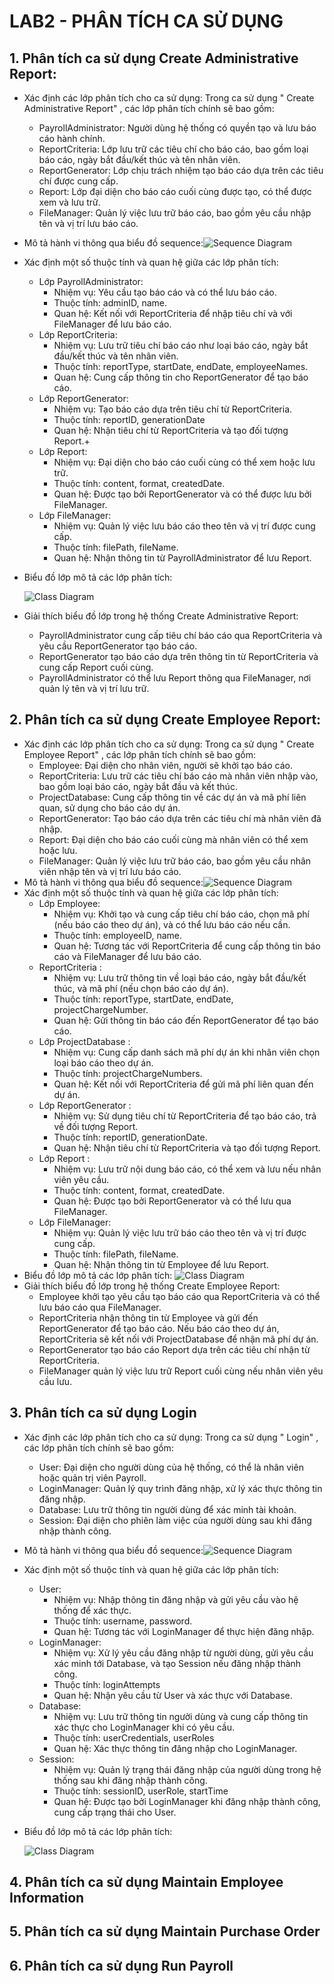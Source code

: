# LAB2 - PHÂN TÍCH CA SỬ DỤNG

## 1. Phân tích ca sử dụng Create Administrative Report:
- Xác định các lớp phân tích cho ca sử dụng: Trong ca sử dụng " Create Administrative Report" , các lớp phân tích chính sẽ bao gồm:
  + PayrollAdministrator: Người dùng hệ thống có quyền tạo và lưu báo cáo hành chính.
  + ReportCriteria: Lớp lưu trữ các tiêu chí cho báo cáo, bao gồm loại báo cáo, ngày bắt đầu/kết thúc và tên nhân viên.
  + ReportGenerator: Lớp chịu trách nhiệm tạo báo cáo dựa trên các tiêu chí được cung cấp.
  + Report: Lớp đại diện cho báo cáo cuối cùng được tạo, có thể được xem và lưu trữ.
  + FileManager: Quản lý việc lưu trữ báo cáo, bao gồm yêu cầu nhập tên và vị trí lưu báo cáo.

- Mô tả hành vi thông qua biểu đồ sequence:![Sequence Diagram](https://www.planttext.com/api/plantuml/png/T9B1IWCn48RlUOgX9ptu0ZsKbe9wK2dYnMFS3TrWcfGaM-ZPauW7tq0H4GeBUdHpy13nFV84leAJhMopBLucCCpt__CF-N6VGsEfjkLC47FD9MXb612QMQMXDw5BhOI0KJxZaXkhARPxG0sCuW0XpGC70pXdSwNjM7FBDAVGXqk_AY4BzMi9DjHF2guybWmBsPfjwICcMUE0-BYKquY_pC7oHghmrOx6XcX5aBte-a4Ut3i5g_rA9c9_4f5Sf-Z3CG_k1cUAuEuI_kl1Fwz3RF8USi5EgQHJfhjXnVTRcR1xrdyiqI-uUxbFKYhnFIj2NM7GkE32Fy8Y-kE-LQFsdsbweXroswezpabtFuHKuXSNlSN0s9058KCcy_WpVW400F__0m00)
- Xác định một số thuộc tính và quan hệ giữa các lớp phân tích:
  + Lớp PayrollAdministrator:
    * Nhiệm vụ: Yêu cầu tạo báo cáo và có thể lưu báo cáo.
    * Thuộc tính: adminID, name.
    * Quan hệ: Kết nối với ReportCriteria để nhập tiêu chí và với FileManager để lưu báo cáo.
  + Lớp ReportCriteria:
    * Nhiệm vụ: Lưu trữ tiêu chí báo cáo như loại báo cáo, ngày bắt đầu/kết thúc và tên nhân viên.
    * Thuộc tính: reportType, startDate, endDate, employeeNames.
    * Quan hệ: Cung cấp thông tin cho ReportGenerator để tạo báo cáo.
  + Lớp ReportGenerator:
    * Nhiệm vụ: Tạo báo cáo dựa trên tiêu chí từ ReportCriteria.
    * Thuộc tính: reportID, generationDate
    * Quan hệ: Nhận tiêu chí từ ReportCriteria và tạo đối tượng Report.+ 
  + Lớp Report:
    * Nhiệm vụ: Đại diện cho báo cáo cuối cùng có thể xem hoặc lưu trữ.
    * Thuộc tính: content, format, createdDate.
    * Quan hệ: Được tạo bởi ReportGenerator và có thể được lưu bởi FileManager.
  + Lớp FileManager:
    * Nhiệm vụ: Quản lý việc lưu báo cáo theo tên và vị trí được cung cấp.
    * Thuộc tính: filePath, fileName.
    * Quan hệ: Nhận thông tin từ PayrollAdministrator để lưu Report.
- Biểu đồ lớp mô tả các lớp phân tích:

  ![Class Diagram](https://www.planttext.com/api/plantuml/png/X59BRi8m4DtFANo1NA6Y8W9r0KA82uoI0IpiSJIUBgAg9-k28_KA1CUGr6hLtPlFUpDlxE-lwo8gYhvx1_5YsKY818t36CqEUmdElRRUieqgg47C1nXJ6Rpdtkg46Jt19sJIdheWkXIh91PpkwJaeUyeXMbYZJf6nEs4VUT2JxGTD6CfkYQc-HAZQjxYD1Pju2HMK3EZ2Qp4cl0nYCSHDa83f_r9N5b76sGyqMFUSSZiKC_FO9kT_tgegdefZW75RQQEfpCedKuz_qtvkpvp0dDNCouiXbUu_u4R0000__y30000)
- Giải thích biểu đồ lớp trong hệ thống Create Administrative Report:
  + PayrollAdministrator cung cấp tiêu chí báo cáo qua ReportCriteria và yêu cầu ReportGenerator tạo báo cáo.
  + ReportGenerator tạo báo cáo dựa trên thông tin từ ReportCriteria và cung cấp Report cuối cùng.
  + PayrollAdministrator có thể lưu Report thông qua FileManager, nơi quản lý tên và vị trí lưu trữ.
## 2. Phân tích ca sử dụng Create Employee Report:
- Xác định các lớp phân tích cho ca sử dụng: Trong ca sử dụng " Create Employee Report" , các lớp phân tích chính sẽ bao gồm:
  + Employee: Đại diện cho nhân viên, người sẽ khởi tạo báo cáo.
  + ReportCriteria: Lưu trữ các tiêu chí báo cáo mà nhân viên nhập vào, bao gồm loại báo cáo, ngày bắt đầu và kết thúc.
  + ProjectDatabase: Cung cấp thông tin về các dự án và mã phí liên quan, sử dụng cho báo cáo dự án.
  + ReportGenerator: Tạo báo cáo dựa trên các tiêu chí mà nhân viên đã nhập.
  + Report: Đại diện cho báo cáo cuối cùng mà nhân viên có thể xem hoặc lưu.
  + FileManager: Quản lý việc lưu trữ báo cáo, bao gồm yêu cầu nhân viên nhập tên và vị trí lưu báo cáo.
- Mô tả hành vi thông qua biểu đồ sequence:![Sequence Diagram](https://www.planttext.com/api/plantuml/png/T9AzJiCm58LtFyLLftRW1HXGKVaR0274mkWcLXD8xCXsAdLcGeY1Do122AbI91X9XWv6l8UVW5VWEgtoHraSwShVEUSUvwTSZPMcKgTnHDHjo44AnGZrj90mE8oJI2mO6m1LiEzcX5GVsDc3IvO8gISor4o657RXsYnJy6pnbeAsHIPWQl3my22zkqXVI773F7r0DPrInH2Vf7pcyDS4VCe3K2Rp0eZD2oI1oS6tvGUOZCEGssA5He4j7tdZKLyOaRxsjh0deItlE6XKUTZcjoNoUdBCE9FKTT29hCDgUvUqltP3r2B8NdKhgk9JqD8iUKji8-78TV6zv0t_zOJ9gzwR9peA8tP6EPqnsNsVwFizRR53RJuNcqP7f4srVCy3M-Iug0iuDyymT_wODw_K_ZDjL_I7x5lLvPnsyo4aMdukw3qkZ0CU439ct7U_xoy0003__mC0)
- Xác định một số thuộc tính và quan hệ giữa các lớp phân tích:
  + Lớp Employee:
    * Nhiệm vụ: Khởi tạo và cung cấp tiêu chí báo cáo, chọn mã phí (nếu báo cáo theo dự án), và có thể lưu báo cáo nếu cần.
    * Thuộc tính: employeeID, name.
    * Quan hệ: Tương tác với ReportCriteria để cung cấp thông tin báo cáo và FileManager để lưu báo cáo.
  + ReportCriteria :
    * Nhiệm vụ: Lưu trữ thông tin về loại báo cáo, ngày bắt đầu/kết thúc, và mã phí (nếu chọn báo cáo dự án).
    * Thuộc tính: reportType, startDate, endDate, projectChargeNumber.
    * Quan hệ: Gửi thông tin báo cáo đến ReportGenerator để tạo báo cáo.
   + Lớp ProjectDatabase :
     * Nhiệm vụ: Cung cấp danh sách mã phí dự án khi nhân viên chọn loại báo cáo theo dự án.
     * Thuộc tính: projectChargeNumbers.
     * Quan hệ: Kết nối với ReportCriteria để gửi mã phí liên quan đến dự án.
   + Lớp ReportGenerator :
     * Nhiệm vụ: Sử dụng tiêu chí từ ReportCriteria để tạo báo cáo, trả về đối tượng Report.
     * Thuộc tính: reportID, generationDate.
     * Quan hệ: Nhận tiêu chí từ ReportCriteria và tạo đối tượng Report.
   + Lớp Report :
     * Nhiệm vụ: Lưu trữ nội dung báo cáo, có thể xem và lưu nếu nhân viên yêu cầu.
     * Thuộc tính: content, format, createdDate.
     * Quan hệ: Được tạo bởi ReportGenerator và có thể lưu qua FileManager.
   + Lớp FileManager:
     * Nhiệm vụ: Quản lý việc lưu trữ báo cáo theo tên và vị trí được cung cấp.
     * Thuộc tính: filePath, fileName.
     * Quan hệ: Nhận thông tin từ Employee để lưu Report.
- Biểu đồ lớp mô tả các lớp phân tích:
    ![Class Diagram](https://www.planttext.com/api/plantuml/png/R591Ri8m4Bpx5Vv0lb0XGLjnA48L7rZ24Dp6ThHU3gZgothWINoXmJ4ciNBR6S_kUCU-_LqNGOZbR5iLletJx0DKtL88-jLshRy0-aTfNMaak5v5wCX2_Qga_KJdMPPi16meTN0aTvSE4KQZ5Sc0u0wvxjX_ePRbYRZ1vcptu7BqEnoOnFDaThfBCnmQx-B8tBeTvlOaxIay5fbn2wLTajRU2Pp4-kZPqb3MZDxdC3LxCoq-o563nnsFFRCbEMMmIPdbPAlgfOXE5Ka-5Ja1LIRorCnr5o7CcK-vqI9glDH8hnRzyzt_p3y0003__mC0)
- Giải thích biểu đồ lớp trong hệ thống Create Employee Report:
  + Employee khởi tạo yêu cầu tạo báo cáo qua ReportCriteria và có thể lưu báo cáo qua FileManager.
  + ReportCriteria nhận thông tin từ Employee và gửi đến ReportGenerator để tạo báo cáo. Nếu báo cáo theo dự án, ReportCriteria sẽ kết nối với ProjectDatabase để nhận mã phí dự án.
  + ReportGenerator tạo báo cáo Report dựa trên các tiêu chí nhận từ ReportCriteria.
  + FileManager quản lý việc lưu trữ Report cuối cùng nếu nhân viên yêu cầu lưu. 
## 3. Phân tích ca sử dụng Login
- Xác định các lớp phân tích cho ca sử dụng: Trong ca sử dụng " Login" , các lớp phân tích chính sẽ bao gồm:
  + User: Đại diện cho người dùng của hệ thống, có thể là nhân viên hoặc quản trị viên Payroll.
  + LoginManager: Quản lý quy trình đăng nhập, xử lý xác thực thông tin đăng nhập.
  + Database: Lưu trữ thông tin người dùng để xác minh tài khoản.
  + Session: Đại diện cho phiên làm việc của người dùng sau khi đăng nhập thành công.
- Mô tả hành vi thông qua biểu đồ sequence:![Sequence Diagram](https://www.planttext.com/api/plantuml/png/PD2nJiCm40RWtKznwjGEVO4Eg4XiG1T0OdKJox5epi7d57O6PXu0AHKR4X832ydGmHNluIVW5JWJ5LfrEbi-V_VhlhlrbBnqlYuNWcuCWhEaXCoyTJ2u8kK680cEqrs8tmBZ8pYpsk2vHAcLWmdCYjY-LU2By84QF2kRfyq37x5_6DOCeImLB4C3bIIwiouVYJs6sHFfvLoIOl8wh38e3HQxAkglzzWz6yZ39shnrpu-Z7GQsxM7spgsBt2_jGu6NYWYOv7xBsExib0L9hmYB49JmjB4xZ638R9K_nifJyCbIwb6OYka2FrwsEeJpmEB-ulO_Il4L66Uzlu3003__mC0)
- Xác định một số thuộc tính và quan hệ giữa các lớp phân tích:
  + User:
    * Nhiệm vụ: Nhập thông tin đăng nhập và gửi yêu cầu vào hệ thống để xác thực.
    * Thuộc tính: username, password.
    * Quan hệ: Tương tác với LoginManager để thực hiện đăng nhập.
  + LoginManager:
    * Nhiệm vụ: Xử lý yêu cầu đăng nhập từ người dùng, gửi yêu cầu xác minh tới Database, và tạo Session nếu đăng nhập thành công.
    * Thuộc tính: loginAttempts
    * Quan hệ: Nhận yêu cầu từ User và xác thực với Database.
  + Database:
    * Nhiệm vụ: Lưu trữ thông tin người dùng và cung cấp thông tin xác thực cho LoginManager khi có yêu cầu.
    * Thuộc tính: userCredentials, userRoles
    * Quan hệ: Xác thực thông tin đăng nhập cho LoginManager.
  + Session:
    * Nhiệm vụ: Quản lý trạng thái đăng nhập của người dùng trong hệ thống sau khi đăng nhập thành công.
    * Thuộc tính: sessionID, userRole, startTime
    * Quan hệ: Được tạo bởi LoginManager khi đăng nhập thành công, cung cấp trạng thái cho User.
- Biểu đồ lớp mô tả các lớp phân tích:

  ![Class Diagram](https://www.planttext.com/api/plantuml/png/P93D3S8m38NldY8BT0LKH2z8SE5d04EjAY9rgjXL3uZ9E30IAv2qfRJYPlkzPt_9-_dAHJ5eMpkGcsKJl11S7OgOir0mTp0cCsqi6MlgcoQAdGybF61qxdnbUO-CrPHmQRHMfRfH-JaBLBoWq6pl9b19h1QTJBE3TpHB7Kd4UXv3CdJROc4VfFIMausWCTlpPzbgWGSBrgH-aVwLyIn0Jboc7_e0003__mC0)
## 4. Phân tích ca sử dụng Maintain Employee Information

## 5. Phân tích ca sử dụng Maintain Purchase Order

## 6. Phân tích ca sử dụng Run Payroll
